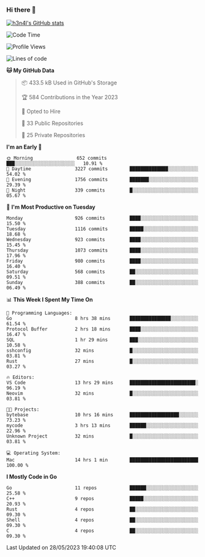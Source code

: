 ### Hi there 👋

[![h3n4l's GitHub stats](https://github-readme-stats.vercel.app/api?username=h3n4l&count_private=true&show_icons=true&theme=radical)](https://github.com/h3n4l/github-readme-stats)

<!--START_SECTION:waka-->
![Code Time](http://img.shields.io/badge/Code%20Time-1%2C245%20hrs%2034%20mins-blue)

![Profile Views](http://img.shields.io/badge/Profile%20Views-1-blue)

![Lines of code](https://img.shields.io/badge/From%20Hello%20World%20I%27ve%20Written-3.0%20million%20lines%20of%20code-blue)

**🐱 My GitHub Data** 

> 📦 433.5 kB Used in GitHub's Storage 
 > 
> 🏆 584 Contributions in the Year 2023
 > 
> 💼 Opted to Hire
 > 
> 📜 33 Public Repositories 
 > 
> 🔑 25 Private Repositories 
 > 
**I'm an Early 🐤** 

```text
🌞 Morning                652 commits         ███░░░░░░░░░░░░░░░░░░░░░░   10.91 % 
🌆 Daytime                3227 commits        ██████████████░░░░░░░░░░░   54.02 % 
🌃 Evening                1756 commits        ███████░░░░░░░░░░░░░░░░░░   29.39 % 
🌙 Night                  339 commits         █░░░░░░░░░░░░░░░░░░░░░░░░   05.67 % 
```
📅 **I'm Most Productive on Tuesday** 

```text
Monday                   926 commits         ████░░░░░░░░░░░░░░░░░░░░░   15.50 % 
Tuesday                  1116 commits        █████░░░░░░░░░░░░░░░░░░░░   18.68 % 
Wednesday                923 commits         ████░░░░░░░░░░░░░░░░░░░░░   15.45 % 
Thursday                 1073 commits        ████░░░░░░░░░░░░░░░░░░░░░   17.96 % 
Friday                   980 commits         ████░░░░░░░░░░░░░░░░░░░░░   16.40 % 
Saturday                 568 commits         ██░░░░░░░░░░░░░░░░░░░░░░░   09.51 % 
Sunday                   388 commits         ██░░░░░░░░░░░░░░░░░░░░░░░   06.49 % 
```


📊 **This Week I Spent My Time On** 

```text
💬 Programming Languages: 
Go                       8 hrs 38 mins       ███████████████░░░░░░░░░░   61.54 % 
Protocol Buffer          2 hrs 18 mins       ████░░░░░░░░░░░░░░░░░░░░░   16.47 % 
SQL                      1 hr 29 mins        ███░░░░░░░░░░░░░░░░░░░░░░   10.58 % 
sshconfig                32 mins             █░░░░░░░░░░░░░░░░░░░░░░░░   03.81 % 
Rust                     27 mins             █░░░░░░░░░░░░░░░░░░░░░░░░   03.27 % 

🔥 Editors: 
VS Code                  13 hrs 29 mins      ████████████████████████░   96.19 % 
Neovim                   32 mins             █░░░░░░░░░░░░░░░░░░░░░░░░   03.81 % 

🐱‍💻 Projects: 
bytebase                 10 hrs 16 mins      ██████████████████░░░░░░░   73.23 % 
mycode                   3 hrs 13 mins       ██████░░░░░░░░░░░░░░░░░░░   22.96 % 
Unknown Project          32 mins             █░░░░░░░░░░░░░░░░░░░░░░░░   03.81 % 

💻 Operating System: 
Mac                      14 hrs 1 min        █████████████████████████   100.00 % 
```

**I Mostly Code in Go** 

```text
Go                       11 repos            ██████░░░░░░░░░░░░░░░░░░░   25.58 % 
C++                      9 repos             █████░░░░░░░░░░░░░░░░░░░░   20.93 % 
Rust                     4 repos             ██░░░░░░░░░░░░░░░░░░░░░░░   09.30 % 
Shell                    4 repos             ██░░░░░░░░░░░░░░░░░░░░░░░   09.30 % 
C                        4 repos             ██░░░░░░░░░░░░░░░░░░░░░░░   09.30 % 
```




 Last Updated on 28/05/2023 19:40:08 UTC
<!--END_SECTION:waka-->

